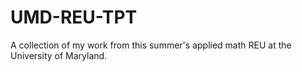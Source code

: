 # UMD-REU-TPT

A collection of my work from this summer's applied math REU at the University of Maryland. 

